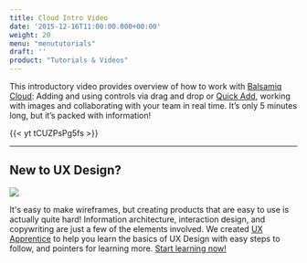 ```yaml
---
title: Cloud Intro Video
date: '2015-12-16T11:00:00.000+00:00'
weight: 20
menu: "menututorials"
draft: ''
product: "Tutorials & Videos"
---
```


This introductory video provides overview of how to work with [Balsamiq Cloud](https://balsamiq.cloud/): Adding and using controls via drag and drop or [Quick Add](https://docs.balsamiq.com/cloud/overview/#the-quick-add-tool), working with images and collaborating with your team in real time. It’s only 5 minutes long, but it’s packed with information!

{{< yt tCUZPsPg5fs >}}

* * *

## New to UX Design?

[![](https://media.balsamiq.com/img/support/resources/uxapprentice.png)](http://www.uxapprentice.com)

It's easy to make wireframes, but creating products that are easy to use is actually quite hard! Information architecture, interaction design, and copywriting are just a few of the elements involved. We created [UX Apprentice](http://www.uxapprentice.com) to help you learn the basics of UX Design with easy steps to follow, and pointers for learning more. [Start learning now!](http://www.uxapprentice.com)

